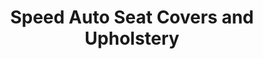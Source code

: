 ---
title: "Speed Auto Seat Covers and Upholstery"
url: /tucson/speed-auto-seat-covers-and-upholstery/
shop: Autohaus
---
